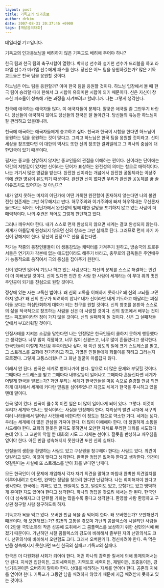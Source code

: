 ```yaml
---
layout: post
title: 기독교의 인과응보
author: drkim
date: 2007-08-31 20:37:46 +0900
tags: [깨달음의대화]
---
```

데일리섶 기고입니다.  



            
                   
                                    
           
                        
     
            
              






  기독교의 인과응보남을 배려하지 않은 기독교도 배려해 주어야 하나?


한국 팀과 천국 팀의 축구시합이 열렸다. 박지성 선수와 설기현 선수가 드리블을 하고 라파엘 선수가 미카엘 선수에게 패스를 한다. 당신은 어느 팀을 응원하겠는가? 많은 기독교도들은 천국 팀을 응원할 것이다. 

하느님은 어느 팀을 응원할까? 아마 한국 팀을 응원할 것이다. 하느님 입장에서 볼 때 한국 팀이 승리할 때에 한해서 그 시합이 유의미한 시합이 되기 때문이다. 신은 자신이 창조한 피조물이 성숙해 가는 과정을 지켜보려고 할테니까. 나는 그렇게 생각한다.

천국에 애국하는 애국자들 많다. 이 애국자들이 문제다. 얄궂은 애국질 좀 그만두기 바란다. 당신들이 애국하지 않아도 당신들의 천국은 잘 돌아간다. 당신들의 유능한 하느님이 잘 관리하고 있을테니까. 

천국에 애국하는 애국자들에게 충고하고 싶다. 천국과 한국이 시합을 한다면 하느님이 응원하는 팀을 응원하는 것이 맞다고. 그리고 하느님은 한국 팀을 응원할 것이라고. 신이 세상을 창조했다면 이 대한의 역사도 또한 신의 창조한 결과일테고 그 역사의 중심에 대한민국이 있기 때문이다. 

필자는 종교를 신앙하지 않지만 종교인들의 관점을 이해하는 편이다. 신이라는 단어에는 약간의 저항감이 있지만 신이라는 단어가 표상하는 완전성의 의미는 참으로 매력적이다. 나는 거기서 많은 영감을 받는다. 완전한 신이라는 개념에서 완전한 공동체라는 이상주의에 관한 영감이 유도되기 때문이다. 완전한 신이 없다면 우리가 완전한 공동체를 꿈 꿀 이유조차도 없어지는 것 아닌가? 

내가 알지 못하는 미지의 어딘가에 어떤 거룩한 완전함이 존재하지 않는다면 나의 불완전한 현존재는 그만 허무해지고 만다. 허무주의와 이기주의에 빠져 허우적대는 무신론자들보다는 적어도 어딘가에서 완전성의 빛에 대한 갈망을 포기하지 않고 있는 사람이 더 매력적이다. 나의 주관은 적어도 그렇게 판단하고 있다. 

그러나 깨우쳐야 한다. 내가 스스로 먼저 완성되지 않으면 세계는 결코 완성되지 않는다. 세계가 아름답게 완성되지 않으면 신의 창조는 그만 실패로 된다. 그러므로 먼저 자기 자신이 강해져야 한다. 당신이 진정으로 신을 믿는다면.

작가는 작중의 등장인물들이 더 생동감있는 캐릭터를 가져주기 원하고, 방송국의 프로듀서들은 연기자가 각본에 없는 애드립이라도 해주기 바라고, 충무로의 감독들은 주연배우가 능동적으로 움직여서 극의 중심을 잡아주기 원한다. 

신이 있다면 앉아서 기도나 하고 있는 사람보다는 자신의 문제를 스스로 해결하는 인간이 더 이뻐보일 것이다. 신이 있다면 인간 한 사람 한 사람이 세계라는 이 무대 위의 멋진 주인공이 되기를 진심으로 원할 것이다. 

정상에 있는 자는 고독한 법이다. 왜 신의 고독을 이해하지 못하나? 왜 신의 고뇌를 고민하지 않나? 왜 신의 친구가 되려하지 않나? 내가 신이라면 내게 기도하고 매달리는 찌질이들 보다는 허심탄회하게 대화가 되는 친구를 원할 것이다. 신의 창조를 본받아 스스로의 삶을 적극적으로 창조하는 사람을 신은 더 사랑할 것이다. 신의 창조에서 배우는 것이 없는 피조물이라면 정이 가지 않을 것이다. 신의 실패작이 될 것이다. 신은 그 실패작들 앞에서 부끄러워질 것이다. 

인질사태를 지켜본 소감을 말한다면 나는 인정많은 한국인들이 쿨하지 못하게 행동했다고 생각한다. 너무 많이 걱정하고, 너무 많이 신경쓰고, 너무 많이 흔들렸다고 생각한다. 한국인들이 이렇게 자신감 부족이었나 싶다. 왜 이런 정도의 일에 크게 스트레스를 받고, 그 스트레스를 교회에 전가하려고 하고, 가엾은 인질들에게 화풀이를 하려고 그러는지 모르겠다. 그렇게 고통스러웠나? 그 화난 얼굴이 아름답지 않다. 

이래서 안 된다. 한국은 세계로 뻗어나가야 한다. 앞으로 더 많은 문제와 부딪힐 것이다. 그때마다 스트레스를 받고 그때마다 내부갈등이 일어나고 그때마다 흔들린다면 세계가 어떻게 한국을 믿겠는가? 과연 우리는 세계가 한국인들을 마음 속으로 존경할 만큼 의연하게 대처해서 세계에 커다란 믿음을 심어주었나? 지금도 세계가 한국을 주시하고 있을텐데 말이다. 

한국 많이 컸다. 한국이 클수록 이런 일은 더 많이 일어나게 되어 있다. 그렇다. 이것이 우리가 세계와 만나는 방식이라는 사실을 인정해야 한다. 지리상의 발견 시대에 서구의 여러 나라들에서 일어난 사건들에 비한다면 이 정도는 참으로 약소한 거다. 세계는 넓다. 우리는 세계에 더 많은 관심을 가져야 한다. 더 많이 이해해야 한다. 더 정밀하게 소통을 시도해야 한다. 교회의 잘못은 알지도 못하면서 오만한 자세로 무리한 대화를 시도했다는데 있다. 그 교만이 악일 뿐 대화의 시도 그 자체는 선이다. 잘못을 반성하고 깨우침을 얻어야 한다. 아픈 만큼 성숙해지지 못한다면 또한 신의 실패다.

인질들의 생환을 환영하는 사람도 있고 구상권을 청구해야 한다는 사람도 있다. 의견이 엇갈리고 있다. 이것이 맞다고 생각한다. 완벽한 정답은 없어야 한다고 생각한다. 의견이 엇갈린다는 사실에 또 스트레스를 받아 화를 낸다면 낭패다. 

모든 한국인이 이 문제에 개입해서 각자 자기 의견을 말하고 마침내 완벽한 의견일치를 이루어내려고 한다면, 완벽한 정답을 찾으려 한다면 난감하다. 나는 희미해져야 한다고 생각한다. 한국에는 괴짜도 있고, 뺀질이도 있고, 덜렁이도 있고, 모험가도 있고 맹박하게 혼미한 자도 있어야 한다고 생각한다. 하나의 정답을 찾으려 해서는 안 된다. 한국인이 더 성숙해지고 더 단련될 기회는 많을수록 좋다고 생각한다. 환영할 사람 환영하고 구상권 청구할 사람 청구하도록 하자.

기독교가 욕을 먹고 있다. 오버한 만큼 욕을 좀 먹어야 한다. 왜 오버했는가? 오만해졌기 때문이다. 왜 오만해졌는가? 625의 고통을 겪으며 가난의 콤플렉스에 시달리던 사람들이 2만불 국민소득의 작은 성공에 도취해서 그 콤플렉스를 보상하기 위한 선민의식에 빠졌기 때문이다. 가난하던 시절 콤플렉스의 강도에 비례해서 졸부된 자의 선민의식도 크다. 선민의식에 비례해서 오만함도 크다. 그래서 오버한거다. 정신차려야 한다. 욕 먹은 만큼 성숙해지지 못한다면 또한 한국의 실패고 기독교의 실패다. 

한국은 더 다원화된 사회가 되어야 한다. 어떤 하나의 강력한 질서에 의해 통제되어서는 안 된다. 지식인 집단이든, 교회세력이든, 지역토호 세력이든, 재벌이든, 조중동이든, 강남기득권이든 오버하지 말아야 한다. 상대를 배려하는 자세를 얻어야 한다. 공존의 지혜를 얻어야 한다. 기독교가 그동안 남을 배려하지 않았기 때문에 지금 배려받지 못하고 있는 것이다.